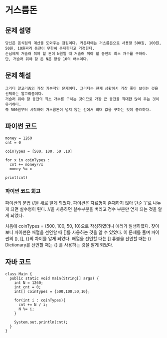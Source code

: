# 거스름돈

## 문제 설명

```
당신은 음식점의 계산을 도와주는 점원이다. 카운터에는 거스름돈으로 사용할 500원, 100원, 50원, 10원짜리 동전이 무한히 존재한다고 가정한다.
손님에게 거슬러 줘야 할 돈이 N원일 때 거슬러 줘야 할 동전의 최소 개수를 구하라.
단, 거슬러 줘야 할 돈 N은 항상 10의 배수이다.
```

## 문제 해설
```
그리디 알고리즘의 가장 기본적인 문제이다. 그리디는 현재 상황에서 가장 좋아 보이는 것을 선택하는 알고리즘이다.
거슬러 줘야 할 동전의 최소 개수를 구하는 것이므로 가장 큰 동전을 최대한 많이 주는 것이 유리하다.
즉 500원부터 시작하여 거스름돈이 넘지 않는 선에서 최대 값을 구하는 것이 중요하다.
```


## 파이썬 코드
```
money = 1260
cnt = 0

coinTypes = [500, 100, 50 ,10]

for x in coinTypes :
  cnt += money//x
  money %= x

print(cnt)

```

### 파이썬 코드 회고
파이썬의 문법 //을 새로 알게 되었다. 파이썬은 자료형이 존재하지 않아 단순 '/'로 나누게 되면 실수형이 된다.
//을 사용하면 실수부분을 버리고 정수 부분만 얻게 되는 것을 알게 되었다.

처음에 coinTypes = {500, 100, 50, 10}으로 작성하였더니 에러가 발생하였다.
찾아보니 파이썬은 배열을 선언할 때 []를 사용하는 것을 알 수 있었다. 
이 문제를 풀며 파이썬의 (), [], {}의 차이를 알게 되었다. 
배열을 선언할 때는 []
튜블을 선언할 때는 ()
Dictionary를 선언할 때는 {}
를 사용하는 것을 알게 되었다.

## 자바 코드
```
class Main {
  public static void main(String[] args) {
    int N = 1260;
    int cnt = 0;
    int[] coinTypes = {500,100,50,10};

    for(int i : coinTypes){
      cnt += N / i;
      N %= i;
    }

    System.out.println(cnt);
  }
}

```
